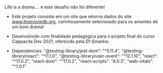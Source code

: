 Life is a drama.... e este desafio não foi diferente!

- Este projeto consiste em um site que retorna dados do site www.themoviedb.org, carinhosamente selecionado para os amantes de um bom drama!

- Desenvolvido com finalidade pedagógica para o projeto final do curso Cappacita Dev 2021, oferecido pela D1 Smarkio.


- Dependencies:
    "@testing-library/jest-dom": "^5.11.4",
    "@testing-library/react": "^11.1.0",
    "@testing-library/user-event": "^12.1.10",
    "react": "^17.0.2",
    "react-dom": "^17.0.2",
    "react-scripts": "4.0.3",
    "web-vitals": "^1.0.1"
